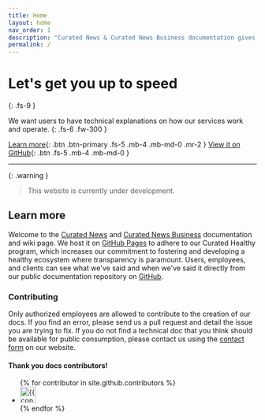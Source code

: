 ```yaml
---
title: Home
layout: home
nav_order: 1
description: "Curated News & Curated News Business documentation gives Curated News users, employees, and clients that ability to find technical information about our services."
permalink: /
---
```


# Let's get you up to speed
{: .fs-9 }

We want users to have technical explanations on how our services work and operate.
{: .fs-6 .fw-300 }

[Learn more](#learn-more){: .btn .btn-primary .fs-5 .mb-4 .mb-md-0 .mr-2 }
[View it on GitHub](https://github.com/curatednews/docs){: .btn .fs-5 .mb-4 .mb-md-0 }

---

{: .warning }
> This website is currently under development.

## Learn more

Welcome to the [Curated News](https://curatednews.xyz) and [Curated News Business](https://curatednewsbusiness.xyz) documentation and wiki page. We host it on [GitHub Pages](https://docs.github.com/en/pages/getting-started-with-github-pages/about-github-pages) to adhere to our Curated Healthy program, which increases our commitment to fostering and developing a healthy ecosystem where transparency is paramount. Users, employees, and clients can see what we've said and when we've said it directly from our public documentation repository on [GitHub](https://github.com/curatednews/docs).

### Contributing

Only authorized employees are allowed to contribute to the creation of our docs. If you find an error, please send us a pull request and detail the issue you are trying to fix. If you do not find a technical doc that you think should be available for public consumption, please contact us using the [contact form](https://curatednews.xyz/curatedcontact) on our website.

#### Thank you docs contributors! 

<ul class="list-style-none">
{% for contributor in site.github.contributors %}
  <li class="d-inline-block mr-1">
     <a href="{{ contributor.html_url }}"><img src="{{ contributor.avatar_url }}" width="32" height="32" alt="{{ contributor.login }}"></a>
  </li>
{% endfor %}
</ul>
